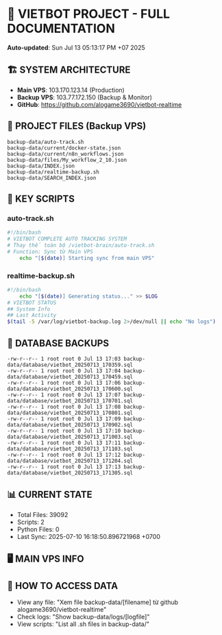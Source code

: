 # 🤖 VIETBOT PROJECT - FULL DOCUMENTATION
**Auto-updated**: Sun Jul 13 05:13:17 PM +07 2025

## 🏗️ SYSTEM ARCHITECTURE
- **Main VPS**: 103.170.123.14 (Production)
- **Backup VPS**: 103.77.172.150 (Backup & Monitor)
- **GitHub**: https://github.com/alogame3690/vietbot-realtime

## 📁 PROJECT FILES (Backup VPS)
```
backup-data/auto-track.sh
backup-data/current/docker-state.json
backup-data/current/n8n_workflows.json
backup-data/files/My_workflow_2_10.json
backup-data/INDEX.json
backup-data/realtime-backup.sh
backup-data/SEARCH_INDEX.json
```

## 🔧 KEY SCRIPTS
### auto-track.sh
```bash
#!/bin/bash
# VIETBOT COMPLETE AUTO TRACKING SYSTEM
# Thay thế toàn bộ /vietbot-brain/auto-track.sh
# Function: Sync từ Main VPS
    echo "[$(date)] Starting sync from main VPS"
```
### realtime-backup.sh
```bash
#!/bin/bash
    echo "[$(date)] Generating status..." >> $LOG
# VIETBOT STATUS
## System Info
## Last Activity
$(tail -5 /var/log/vietbot-backup.log 2>/dev/null || echo "No logs")
```

## 💾 DATABASE BACKUPS
```
-rw-r--r-- 1 root root 0 Jul 13 17:03 backup-data/database/vietbot_20250713_170359.sql
-rw-r--r-- 1 root root 0 Jul 13 17:04 backup-data/database/vietbot_20250713_170459.sql
-rw-r--r-- 1 root root 0 Jul 13 17:06 backup-data/database/vietbot_20250713_170600.sql
-rw-r--r-- 1 root root 0 Jul 13 17:07 backup-data/database/vietbot_20250713_170701.sql
-rw-r--r-- 1 root root 0 Jul 13 17:08 backup-data/database/vietbot_20250713_170801.sql
-rw-r--r-- 1 root root 0 Jul 13 17:09 backup-data/database/vietbot_20250713_170902.sql
-rw-r--r-- 1 root root 0 Jul 13 17:10 backup-data/database/vietbot_20250713_171003.sql
-rw-r--r-- 1 root root 0 Jul 13 17:11 backup-data/database/vietbot_20250713_171103.sql
-rw-r--r-- 1 root root 0 Jul 13 17:12 backup-data/database/vietbot_20250713_171204.sql
-rw-r--r-- 1 root root 0 Jul 13 17:13 backup-data/database/vietbot_20250713_171305.sql
```

## 📊 CURRENT STATE
- Total Files: 39092
- Scripts: 2
- Python Files: 0
- Last Sync: 2025-07-10 16:18:50.896721968 +0700

## 🖥️ MAIN VPS INFO


## 🚨 HOW TO ACCESS DATA
- View any file: "Xem file backup-data/[filename] từ github alogame3690/vietbot-realtime"
- Check logs: "Show backup-data/logs/[logfile]"
- View scripts: "List all .sh files in backup-data/"

